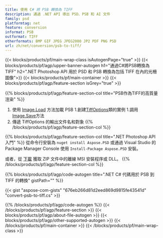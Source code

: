 ```yaml
---
title: 使用 C# 將 PSB 轉換為 TIFF
description: 通過 .NET API 導出 PSD、PSB 和 AI 文件
family: psd
platformtag: net
feature: conversion
informat: PSB
outformat: TIFF
otherformats: BMP GIF JPEG JPEG2000 JP2 PDF PNG PSD
url: zh/net/conversion/psb-to-tiff/
---
```


{{< blocks/products/pf/main-wrap-class isAutogenPage="true" >}}
{{< blocks/products/pf/agp/upper-banner-autogen h1="通過C#將PSB轉換為TIFF" h2=".NET Photoshop API 用於 PSD 和 PSB 轉換為包括 TIFF 在內的光柵圖像">}}
{{< blocks/products/pf/main-container >}}
{{< blocks/products/pf/agp/feature-section isGrey="true" >}}

{{% blocks/products/pf/agp/feature-section-col title="PSB作為TIFF的高質量渲染" %}}
1. 使用 [Image.Load](https://apireference.aspose.com/psd/net/aspose.psd/image/methods/load/index) 方法加載 PSB
1.創建[TiffOptions](https://apireference.aspose.com/psd/net/aspose.psd.imageoptions/tiffoptions)類的實例
1.調用[Image.Save](https://apireference.aspose.com/psd/net/aspose.psd/image/methods/save/index)方法
1. 傳遞 TiffOptions 的輸出文件名和對象
{{% /blocks/products/pf/agp/feature-section-col %}}

{{% blocks/products/pf/agp/feature-section-col title=".NET Photoshop API 入門" %}}
從命令行安裝為 ```nuget install Aspose.PSD``` 或通過 Visual Studio 的 Package Manager Console 使用 ```Install-Package Aspose.PSD``` 安裝。

或者，從 [下載](https://downloads.aspose.com/psd/net) 獲取 ZIP 文件中的離線 MSI 安裝程序或 DLL。
{{% /blocks/products/pf/agp/feature-section-col %}}

{{% blocks/products/pf/agp/code-autogen title=".NET C# 代碼用於 PSB 到 TIFF 的轉換" gistPath="" %}}

{{< gist "aspose-com-gists" "676eb266d81d2eed869d9815fe43541d" "convert-psb-to-tiff.cs" >}}

{{% /blocks/products/pf/agp/code-autogen %}}
{{< /blocks/products/pf/agp/feature-section >}}
{{< blocks/products/pf/agp/about-file-autogen >}}
{{< blocks/products/pf/agp/other-supported-autogen >}}
{{< /blocks/products/pf/main-container >}}
{{< /blocks/products/pf/main-wrap-class >}}
